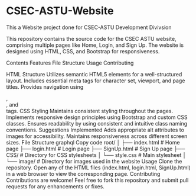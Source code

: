 # CSEC-ASTU-Website
This a Website project done for CSEC-ASTU Development Divivsion

This repository contains the source code for the CSEC ASTU website, comprising multiple pages like Home, Login, and Sign Up. The website is designed using HTML, CSS, and Bootstrap for responsiveness.

Contents
Features
File Structure
Usage
Contributing


HTML Structure
Utilizes semantic HTML5 elements for a well-structured layout.
Includes essential meta tags for character set, viewport, and page titles.
Provides navigation using <nav>, <section>, and <footer> tags.
CSS Styling
Maintains consistent styling throughout the pages.
Implements responsive design principles using Bootstrap and custom CSS classes.
Ensures readability by using consistent and intuitive class naming conventions.
Suggestions Implemented
Adds appropriate alt attributes to images for accessibility.
Maintains responsiveness across different screen sizes.
File Structure
graphql
Copy code
root/
│
├── index.html        # Home page
├── login.html        # Login page
├── SignUp.html       # Sign Up page
├── CSS/              # Directory for CSS stylesheets
│   └── style.css     # Main stylesheet
│
└── image/            # Directory for images used in the website
Usage
Clone the repository.
Open any of the HTML files (index.html, login.html, SignUp.html) in a web browser to view the corresponding page.
Contributing
Contributions are welcome! Feel free to fork this repository and submit pull requests for any enhancements or fixes.
